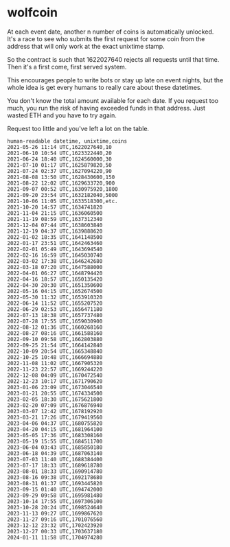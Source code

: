 # wolfcoin

At each event date, another n number of coins is automatically
unlocked. It's a race to see who submits the first request for
some coin from the address that will only work at the exact
unixtime stamp.

So the contract is such that 1622027640 rejects all requests
until that time. Then it's a first come, first served system.

This encourages people to write bots or stay up late on event
nights, but the whole idea is get every humans to really care
about these datetimes.

You don't know the total amount available for each date.
If you request too much, you run the risk of having exceeded funds
in that address. Just wasted ETH and you have to try again.

Request too little and you've left a lot on the table.

```
human-readable datetime, unixtime,coins
2021-05-26 11:14 UTC,1622027640,10
2021-06-10 10:54 UTC,1623322440,20
2021-06-24 18:40 UTC,1624560000,30
2021-07-10 01:17 UTC,1625879820,50
2021-07-24 02:37 UTC,1627094220,90
2021-08-08 13:50 UTC,1628430600,150
2021-08-22 12:02 UTC,1629633720,900
2021-09-07 00:52 UTC,1630975920,1800
2021-09-20 23:54 UTC,1632182040,5000
2021-10-06 11:05 UTC,1633518300,etc.
2021-10-20 14:57 UTC,1634741820
2021-11-04 21:15 UTC,1636060500
2021-11-19 08:59 UTC,1637312340
2021-12-04 07:44 UTC,1638603840
2021-12-19 04:37 UTC,1639888620
2022-01-02 18:35 UTC,1641148500
2022-01-17 23:51 UTC,1642463460
2022-02-01 05:49 UTC,1643694540
2022-02-16 16:59 UTC,1645030740
2022-03-02 17:38 UTC,1646242680
2022-03-18 07:20 UTC,1647588000
2022-04-01 06:27 UTC,1648794420
2022-04-16 18:57 UTC,1650135420
2022-04-30 20:30 UTC,1651350600
2022-05-16 04:15 UTC,1652674500
2022-05-30 11:32 UTC,1653910320
2022-06-14 11:52 UTC,1655207520
2022-06-29 02:53 UTC,1656471180
2022-07-13 18:38 UTC,1657737480
2022-07-28 17:55 UTC,1659030900
2022-08-12 01:36 UTC,1660268160
2022-08-27 08:16 UTC,1661588160
2022-09-10 09:58 UTC,1662803880
2022-09-25 21:54 UTC,1664142840
2022-10-09 20:54 UTC,1665348840
2022-10-25 10:48 UTC,1666694880
2022-11-08 11:02 UTC,1667905320
2022-11-23 22:57 UTC,1669244220
2022-12-08 04:09 UTC,1670472540
2022-12-23 10:17 UTC,1671790620
2023-01-06 23:09 UTC,1673046540
2023-01-21 20:55 UTC,1674334500
2023-02-05 18:30 UTC,1675621800
2023-02-20 07:09 UTC,1676876940
2023-03-07 12:42 UTC,1678192920
2023-03-21 17:26 UTC,1679419560
2023-04-06 04:37 UTC,1680755820
2023-04-20 04:15 UTC,1681964100
2023-05-05 17:36 UTC,1683308160
2023-05-19 15:55 UTC,1684511700
2023-06-04 03:43 UTC,1685850180
2023-06-18 04:39 UTC,1687063140
2023-07-03 11:40 UTC,1688384400
2023-07-17 18:33 UTC,1689618780
2023-08-01 18:33 UTC,1690914780
2023-08-16 09:38 UTC,1692178680
2023-08-31 01:37 UTC,1693445820
2023-09-15 01:40 UTC,1694742000
2023-09-29 09:58 UTC,1695981480
2023-10-14 17:55 UTC,1697306100
2023-10-28 20:24 UTC,1698524640
2023-11-13 09:27 UTC,1699867620
2023-11-27 09:16 UTC,1701076560
2023-12-12 23:32 UTC,1702423920
2023-12-27 00:33 UTC,1703637180
2024-01-11 11:58 UTC,1704974280
```
